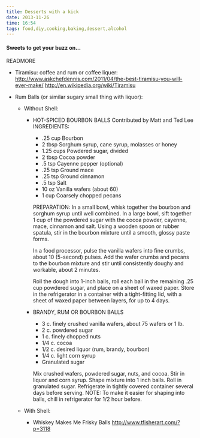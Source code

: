 ```yaml
---
title: Desserts with a kick
date: 2013-11-26
time: 16:54
tags: food,diy,cooking,baking,dessert,alcohol
---
```


#### Sweets to get your buzz on...
READMORE
  * Tiramisu: coffee and rum or coffee liquer:
      http://www.askchefdennis.com/2011/04/the-best-tiramisu-you-will-ever-make/
      http://en.wikipedia.org/wiki/Tiramisu

  * Rum Balls (or similar sugary small thing with liquor):
    - Without Shell:
        * HOT-SPICED BOURBON BALLS
          Contributed by Matt and Ted Lee
          INGREDIENTS:
          - .25 cup Bourbon
          - 2 tbsp Sorghum syrup, cane syrup, molasses or honey
          - 1.25 cups Powdered sugar, divided
          - 2 tbsp Cocoa powder
          - .5 tsp Cayenne pepper (optional)
          - .25 tsp Ground mace
          - .25 tsp Ground cinnamon
          - .5 tsp Salt
          - 10 oz Vanilla wafers (about 60)
          - 1 cup Coarsely chopped pecans

          PREPARATION:
          In a small bowl, whisk together the bourbon and sorghum syrup until well combined. In a large bowl, sift together 1 cup of the powdered sugar with the cocoa powder, cayenne, mace, cinnamon and salt. Using a wooden spoon or rubber spatula, stir in the bourbon mixture until a smooth, glossy paste forms.


          In a food processor, pulse the vanilla wafers into fine crumbs, about 10 (5-second) pulses. Add the wafer crumbs and pecans to the bourbon mixture and stir until consistently doughy and workable, about 2 minutes.


          Roll the dough into 1-inch balls, roll each ball in the remaining .25 cup powdered sugar, and place on a sheet of waxed paper. Store in the refrigerator in a container with a tight-fitting lid, with a sheet of waxed paper between layers, for up to 4 days.

        * BRANDY, RUM OR BOURBON BALLS   
          - 3 c. finely crushed vanilla wafers, about 75 wafers or 1 lb.
          - 2 c. powdered sugar
          - 1 c. finely chopped nuts
          - 1/4 c. cocoa
          - 1/2 c. desired liquor (rum, brandy, bourbon)
          - 1/4 c. light corn syrup
          - Granulated sugar

          Mix crushed wafers, powdered sugar, nuts, and cocoa. Stir in liquor and corn syrup. Shape mixture into 1 inch balls. Roll in granulated sugar. Refrigerate in tightly covered container several days before serving.
          NOTE: To make it easier for shaping into balls, chill in refrigerator for 1/2 hour before.


    - With Shell:
      - Whiskey Makes Me Frisky Balls 
         http://www.tfisherart.com/?p=3118

